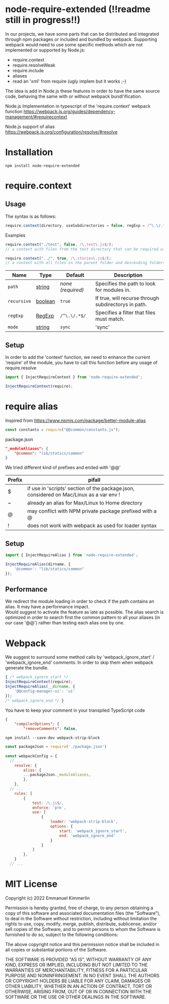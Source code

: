 # node-require-extended (!!readme still in progress!!)
In our projects, we have some parts that can be distributed and integrated through npm packages or included and bundled by webpack. 
Supporting webpack would need to use some specific methods which are not implemented or supported by Node.js:
- require.context
- require.resolveWeak
- require.include
- aliases
- read an 'xml' from require (ugly implem but it works ;-)

The idea is add in Node.js these features in order to have the same source code, behaving the same with or without webpack bundl'ification. 

Node.js Implementation in typescript of the 'require.context' webpack function
https://webpack.js.org/guides/dependency-management/#requirecontext

Node.js support of alias
https://webpack.js.org/configuration/resolve/#resolve


# Installation
```Batchfile
npm install node-require-extended
```

# require.context
## Usage
The syntax is as follows:
```js
require.context(directory, useSubdirectories = false, regExp = /^\.\/.*$/, mode = 'sync')
```

Examples
```js
require.context("./test", false, /\.test\.js$/);
// a context with files from the test directory that can be required with a request endings with `.test.js`.
```
```js
require.context("../", true, /\.stories\.js$/);
// a context with all files in the parent folder and descending folders ending with `.stories.js`.
```

| Name | Type | Default | Description |
| - | - | - | - |
| `path` | [string](https://developer.mozilla.org/en-US/docs/Web/JavaScript/Reference/Global_Objects/String) | *none (required)* | Specifies the path to look for modules in. |
| `recursive` | [boolean](https://developer.mozilla.org/en-US/docs/Web/JavaScript/Reference/Global_Objects/Boolean) | `true` | If true, will recurse through subdirectorys in path. |
| `regExp` | [RegExp](https://developer.mozilla.org/en-US/docs/Web/JavaScript/Reference/Global_Objects/RegExp) | `/^\.\/.*$/` | Specifies a filter that files must match. |
| `mode` | [string](https://developer.mozilla.org/en-US/docs/Web/JavaScript/Reference/Global_Objects/String) | `sync` |  'sync' | 'eager' | 'weak' | 'lazy' | 'lazy-once'. |

## Setup
In order to add the 'context' function, we need to enhance the current 'require' of the module, you have to call this function before any usage of require.resolve

```js
import { InjectRequireContext } from 'node-require-extended';

InjectRequireContext(require);

```

# require alias
Inspired from https://www.npmjs.com/package/better-module-alias

```js
const constants = require("@@common/constants.js");
```

package.json
```json
"_moduleAliases": {
    "@common": "lib/statics/common"
}
```

We tried different kind of prefixes and ended with '@@'

| Prefix | pifall |
| - | - |
| $ | if use in 'scripts' section of the package.json, considered on Mac/Linux as a var env ! |
| ~ | already an alias for Max/Linux to Home directory |
| @ | may conflict with NPM private package prefixed with a @ |
| ! | does not work with webpack as used for loader syntax |


## Setup

```js
import { InjectRequireAlias } from 'node-require-extended';

InjectRequireAlias(dirname, {
    '@common': "lib/statics/common"
});

```

## Performance
We redirect the module loading in order to check if the path contains an alias. It may have a performance impact.  
Would suggest to activate the feature as late as possible. The alias search is optimized in order to search first the common pattern to all your aliases (in our case '@@') rather than testing each alias one by one.


# Webpack
We suggest to surround some method calls by 'webpack_ignore_start' / 'webpack_ignore_end' comments. In order to skip them when webpack generate the bundle.

``` js
{ /* webpack_ignore_start */
InjectRequireContext(require);
InjectRequireAlias(__dirname, {
    '@@config-manager-ui': 'ui'
});
/* webpack_ignore_end */ }
```


You have to keep your comment in your transpiled TypeScript code 
``` json
{
    "compilerOptions": {
        "removeComments": false,

```

``` 
npm install --save-dev webpack-strip-block
```

``` js
const packageJson = require('./package.json')
 
const webpackConfig = {
  // ...
    resolve: {
        alias: {
        ...packageJson._moduleAliases,
        },
    },
  // ...
    rules: [
        {
            test: /\.js$/,
            enforce: 'pre',
            use: [
                {
                    loader: 'webpack-strip-block',
                    options: {
                        start: 'webpack_ignore_start',
                        end: 'webpack_ignore_end'
                    }
                }
            ]
        },
    }
  // ...
```

# MIT License

Copyright (c) 2022 Emmanuel Kimmerlin

Permission is hereby granted, free of charge, to any person obtaining a copy of this software and associated documentation files (the "Software"), to deal in the Software without restriction, including without limitation the rights to use, copy, modify, merge, publish, distribute, sublicense, and/or sell copies of the Software, and to permit persons to whom the Software is furnished to do so, subject to the following conditions:

The above copyright notice and this permission notice shall be included in all copies or substantial portions of the Software.

THE SOFTWARE IS PROVIDED "AS IS", WITHOUT WARRANTY OF ANY KIND, EXPRESS OR IMPLIED, INCLUDING BUT NOT LIMITED TO THE WARRANTIES OF MERCHANTABILITY, FITNESS FOR A PARTICULAR PURPOSE AND NONINFRINGEMENT. IN NO EVENT SHALL THE AUTHORS OR COPYRIGHT HOLDERS BE LIABLE FOR ANY CLAIM, DAMAGES OR OTHER LIABILITY, WHETHER IN AN ACTION OF CONTRACT, TORT OR OTHERWISE, ARISING FROM, OUT OF OR IN CONNECTION WITH THE SOFTWARE OR THE USE OR OTHER DEALINGS IN THE SOFTWARE.